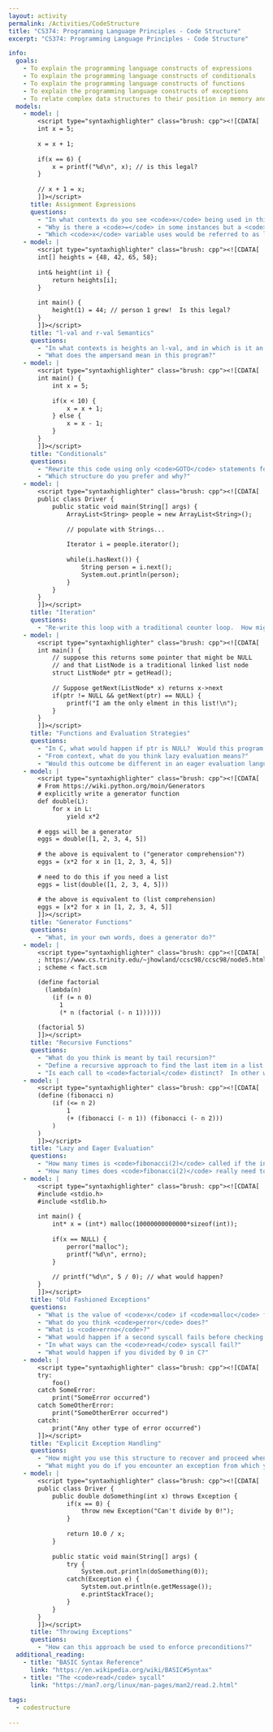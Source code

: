 ```yaml
---
layout: activity
permalink: /Activities/CodeStructure
title: "CS374: Programming Language Principles - Code Structure"
excerpt: "CS374: Programming Language Principles - Code Structure"

info: 
  goals: 
    - To explain the programming language constructs of expressions
    - To explain the programming language constructs of conditionals
    - To explain the programming language constructs of functions
    - To explain the programming language constructs of exceptions
    - To relate complex data structures to their position in memory and pointer- or reference-based representation in memory
  models:
    - model: |
        <script type="syntaxhighlighter" class="brush: cpp"><![CDATA[
        int x = 5;
        
        x = x + 1;
        
        if(x == 6) {
            x = printf("%d\n", x); // is this legal?  
        }
        
        // x + 1 = x;
        ]]></script> 
      title: Assignment Expressions
      questions:
        - "In what contexts do you see <code>x</code> being used in this program?  How about the equals sign?"
        - "Why is there a <code>=</code> in some instances but a <code>==</code> in others?  What would happen if the <code>x == 6</code> were replaced with <code>x = 6</code>?  How does this compare to other languages?"
        - "Which <code>x</code> variable uses would be referred to as l-vals, and which as r-vals?"
    - model: |
        <script type="syntaxhighlighter" class="brush: cpp"><![CDATA[
        int[] heights = {48, 42, 65, 58};
        
        int& height(int i) {
            return heights[i];
        }
        
        int main() {
            height(1) = 44; // person 1 grew!  Is this legal?
        }
        ]]></script> 
      title: "l-val and r-val Semantics"
      questions:
        - "In what contexts is heights an l-val, and in which is it an r-val?"
        - "What does the ampersand mean in this program?"
    - model: |
        <script type="syntaxhighlighter" class="brush: cpp"><![CDATA[
        int main() {
            int x = 5;
            
            if(x < 10) {
                x = x + 1;
            } else {
                x = x - 1;
            }
        }
        ]]></script> 
      title: "Conditionals"
      questions:
        - "Rewrite this code using only <code>GOTO</code> statements for the body of the <code>if</code> and <code>else</code> clauses, like in BASIC."
        - "Which structure do you prefer and why?"
    - model: |
        <script type="syntaxhighlighter" class="brush: cpp"><![CDATA[
        public class Driver {
            public static void main(String[] args) {
                ArrayList<String> people = new ArrayList<String>();
                
                // populate with Strings...
                
                Iterator i = people.iterator();
                
                while(i.hasNext()) {
                    String person = i.next();
                    System.out.println(person);
                }
            }
        }
        ]]></script> 
      title: "Iteration"
      questions:
        - "Re-write this loop with a traditional counter loop.  How might this work using <code>GOTO</code> structures?"
    - model: |
        <script type="syntaxhighlighter" class="brush: cpp"><![CDATA[
        int main() {
            // suppose this returns some pointer that might be NULL
            // and that ListNode is a traditional linked list node
            struct ListNode* ptr = getHead(); 
            
            // Suppose getNext(ListNode* x) returns x->next
            if(ptr != NULL && getNext(ptr) == NULL) {
                printf("I am the only elment in this list!\n");
            }
        }
        ]]></script> 
      title: "Functions and Evaluation Strategies"
      questions:
        - "In C, what would happen if ptr is NULL?  Would this program fail?"
        - "From context, what do you think lazy evaluation means?"
        - "Would this outcome be different in an eager evaluation language?"
    - model: |
        <script type="syntaxhighlighter" class="brush: cpp"><![CDATA[
        # From https://wiki.python.org/moin/Generators
        # explicitly write a generator function
        def double(L):
            for x in L:
                yield x*2
        
        # eggs will be a generator
        eggs = double([1, 2, 3, 4, 5])
        
        # the above is equivalent to ("generator comprehension"?)
        eggs = (x*2 for x in [1, 2, 3, 4, 5])
        
        # need to do this if you need a list
        eggs = list(double([1, 2, 3, 4, 5]))
        
        # the above is equivalent to (list comprehension)
        eggs = [x*2 for x in [1, 2, 3, 4, 5]]
        ]]></script> 
      title: "Generator Functions"
      questions:
        - "What, in your own words, does a generator do?"
    - model: |
        <script type="syntaxhighlighter" class="brush: cpp"><![CDATA[
        ; https://www.cs.trinity.edu/~jhowland/ccsc98/ccsc98/node5.html
        ; scheme < fact.scm

        (define factorial
          (lambda(n)
            (if (= n 0)
              1
              (* n (factorial (- n 1))))))
              
        (factorial 5)        
        ]]></script> 
      title: "Recursive Functions"
      questions:
        - "What do you think is meant by tail recursion?"
        - "Define a recursive approach to find the last item in a list in Scheme.  Note that <code>(if (null? (cdr l))</code> asks if the <code>cdr</code> of list <code>l</code> is null."
        - "Is each call to <code>factorial</code> distinct?  In other words, what is each value of <code>n</code> in each function call?  Based on this, what do you think is the difference between pass-by-reference and pass-by-value in a function call?"
    - model: |
        <script type="syntaxhighlighter" class="brush: cpp"><![CDATA[
        (define (fibonacci n)
            (if (<= n 2)
                1
                (+ (fibonacci (- n 1)) (fibonacci (- n 2)))
            )
        )
        ]]></script> 
      title: "Lazy and Eager Evaluation"
      questions:
        - "How many times is <code>fibonacci(2)</code> called if the initial call was to <code>fibonacci(3)</code>?"
        - "How many times does <code>fibonacci(2)</code> really need to be called?  What could we do to help ensure that this happens?"
    - model: |
        <script type="syntaxhighlighter" class="brush: cpp"><![CDATA[
        #include <stdio.h>
        #include <stdlib.h>
        
        int main() {
            int* x = (int*) malloc(10000000000000*sizeof(int));
            
            if(x == NULL) {
                perror("malloc");
                printf("%d\n", errno);
            }
            
            // printf("%d\n", 5 / 0); // what would happen?
        }
        ]]></script> 
      title: "Old Fashioned Exceptions"
      questions:
        - "What is the value of <code>x</code> if <code>malloc</code> fails?"
        - "What do you think <code>perror</code> does?"
        - "What is <code>errno</code>?"
        - "What would happen if a second syscall fails before checking the value of <code>errno</code>?  Based on this, what can you say about the variable <code>errno</code>?"
        - "In what ways can the <code>read</code> syscall fail?"
        - "What would happen if you divided by 0 in C?"
    - model: |
        <script type="syntaxhighlighter" class="brush: cpp"><![CDATA[
        try:
            foo()
        catch SomeError:
            print("SomeError occurred")
        catch SomeOtherError:
            print("SomeOtherError occurred")
        catch:
            print("Any other type of error occurred")
        ]]></script> 
      title: "Explicit Exception Handling"
      questions:
        - "How might you use this structure to recover and proceed when an exception occurs?"
        - "What might you do if you encounter an exception from which you cannot recover?"
    - model: |
        <script type="syntaxhighlighter" class="brush: cpp"><![CDATA[
        public class Driver {
            public double doSomething(int x) throws Exception {
                if(x == 0) {
                    throw new Exception("Can't divide by 0!");
                }
                
                return 10.0 / x;
            }
            
            public static void main(String[] args) {
                try {
                    System.out.println(doSomething(0));
                catch(Exception e) {
                    Sytstem.out.println(e.getMessage());
                    e.printStackTrace();
                }
            }
        }
        ]]></script> 
      title: "Throwing Exceptions"
      questions:
        - "How can this approach be used to enforce preconditions?"
  additional_reading:
    - title: "BASIC Syntax Reference"
      link: "https://en.wikipedia.org/wiki/BASIC#Syntax"
    - title: "The <code>read</code> sycall"
      link: "https://man7.org/linux/man-pages/man2/read.2.html"
        
tags:
  - codestructure
  
---
```


